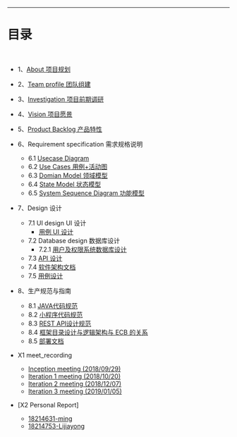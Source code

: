 ﻿﻿﻿
﻿﻿

---


# [](#TOC)目录

&nbsp;&nbsp; 

* 1、[About 项目规划](1-About)
* 2、[Team profile 团队组建](2-Team-profile)
* 3、[Investigation 项目前期调研](3-Investigation)
* 4、[Vision 项目愿景](4-Vision)
* 5、[Product Backlog 产品特性](5-Product-Backlog)
* 6、Requirement specification 需求规格说明
    - 6.1 [Usecase Diagram](06-01-Usecase-Diagram)
    - 6.2 [Use Cases 用例+活动图](06-02-usecases)
    - 6.3 [Domian Model 领域模型](06-03-Domain-Model)
    - 6.4 [State Model 状态模型](06-04-State-Model)
    - 6.5 [System Sequence Diagram 功能模型](06-05-System-Sequence-Diagram)

* 7、Design 设计
    - 7.1 UI design UI 设计
        - [ 用例 UI 设计](7-1UIdesign)
    - 7.2 Database design 数据库设计
        - 7.2.1 [用户及权限系统数据库设计](7-2Datebasedesign)
    - 7.3 [API 设计](7-3API-design)
    - 7.4 [软件架构文档](7-4ArchitectureDocument)
    - 7.5 [用例设计](7-5Usercase)
* 8、生产规范与指南
    - 8.1 [JAVA代码规范](8-1-1JAVA代码规范)
    - 8.2 [小程序代码规范](8-1-2小程序代码规范)
    - 8.3 [REST API设计规范](8-2REST-API-设计规范)
    - 8.4 [框架目录设计与逻辑架构与 ECB 的关系](8-3框架目录设计与逻辑架构与ECB的关系)
    - 8.5 [部署文档](8-4部署文档)
* X1 meet_recording
    - [Inception meeting (2018/09/29)](Inception-meeting)
    - [Iteration 1 meeting (2018/10/20)](Iteration-1)
    - [Iteration 2 meeting (2018/12/07)](Iteration-2)
    - [Iteration 3 meeting (2019/01/05)](Iteration-3)
* [X2 Personal Report]
    - [18214631-ming](18214631final-report)
    - [18214753-Lijiayong](18214753-finalReport)




